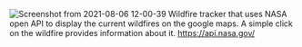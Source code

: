 ![Screenshot from 2021-08-06 12-00-39](https://user-images.githubusercontent.com/58709798/128494344-8e82cea2-455e-4d94-aad1-87ee9144819f.png)
Wildfire tracker that uses NASA open API to display the current wildfires on the google maps. A simple click on the wildfire provides information about it.
https://api.nasa.gov/
